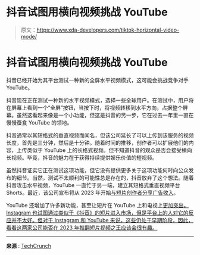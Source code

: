 # 抖音试图用横向视频挑战 YouTube

> 原文：<https://www.xda-developers.com/tiktok-horizontal-video-mode/>

# 抖音试图用横向视频挑战 YouTube

抖音已经开始为其平台测试一种新的全屏水平视频模式，这可能会挑战竞争对手 YouTube。

抖音现在正在测试一种新的水平视频模式，选择一些全球用户。在测试中，用户将在屏幕上看到一个“全屏”按钮，当按下时，将视频转移到水平方向，占据整个屏幕。虽然这看起来像是一个小功能，但这是抖音的另一步，它在过去一年里一直在慢慢蚕食 YouTube 的领地。

抖音通常以其短格式的垂直视频而闻名，但该公司延长了可以上传到该服务的视频长度，首先是三分钟，然后是十分钟。随着时间的推移，创作者可以扩展他们的内容，上传类似于 YouTube 上的长格式视频。但不知道抖音的观众是否会接受横向长视频。毕竟，抖音的魅力在于获得持续提供娱乐价值的短视频。

虽然抖音证实它正在测试这项功能，但它没有提供更多关于这项功能何时向公众发布的细节。当然，测试不太顺利的可能性总是存在的，抖音放弃了这个想法。随着抖音攻击水平视频，YouTube 一直忙于另一端，建立其短格式垂直视频平台 Shorts。最近，该公司宣布将从 2023 年开始[与短片创作者分享广告收入](https://www.xda-developers.com/youtube-partner-program-for-shorts-creators/)。

YouTube 还增加了许多新功能，甚至让短片在 YouTube 上和电视上[更加突出](https://www.xda-developers.com/youtube-shorts-coming-to-tv/)[。Instagram 也试图通过类似于《抖音》的短片进入市场，但是平台上的人对它的反应并不太好。但对于 Instagram 和 YouTube 来说，这些仍处于早期阶段，因此，看看这两家公司能否在 2023 年推翻短片视频之王应该会很有趣。](https://www.xda-developers.com/youtube-shorts-wont-crowd-your-video-feed-anymore/)

* * *

**来源** : [TechCrunch](https://techcrunch.com/2022/12/13/tiktok-inches-further-youtubes-territory-horizontal-full-screen-mode/)